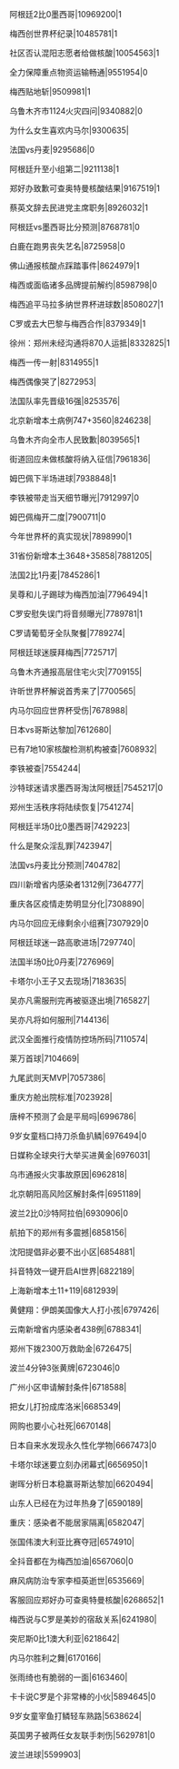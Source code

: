 阿根廷2比0墨西哥|10969200|1

梅西创世界杯纪录|10485781|1

社区否认混阳志愿者给做核酸|10054563|1

全力保障重点物资运输畅通|9551954|0

梅西贴地斩|9509981|1

乌鲁木齐市1124火灾四问|9340882|0

为什么女生喜欢内马尔|9300635|

法国vs丹麦|9295686|0

阿根廷升至小组第二|9211138|1

郑好办致歉可查奥特曼核酸结果|9167519|1

蔡英文辞去民进党主席职务|8926032|1

阿根廷vs墨西哥比分预测|8768781|0

白鹿在跑男丧失艺名|8725958|0

佛山通报核酸点踩踏事件|8624979|1

梅西或面临诸多品牌提前解约|8598798|0

梅西追平马拉多纳世界杯进球数|8508027|1

C罗或去大巴黎与梅西合作|8379349|1

徐州：郑州未经沟通将870人运抵|8332825|1

梅西一传一射|8314955|1

梅西偶像哭了|8272953|

法国队率先晋级16强|8253576|

北京新增本土病例747+3560|8246238|

乌鲁木齐向全市人民致歉|8039565|1

街道回应未做核酸将纳入征信|7961836|

姆巴佩下半场进球|7938848|1

李铁被带走当天细节曝光|7912997|0

姆巴佩梅开二度|7900711|0

今年世界杯的真实现状|7898990|1

31省份新增本土3648+35858|7881205|

法国2比1丹麦|7845286|1

吴尊和儿子踢球为梅西加油|7796494|1

C罗安慰失误门将音频曝光|7789781|1

C罗请葡萄牙全队聚餐|7789274|

阿根廷球迷膜拜梅西|7725717|

乌鲁木齐通报高层住宅火灾|7709155|

许昕世界杯解说首秀来了|7700565|

内马尔回应世界杯受伤|7678988|

日本vs哥斯达黎加|7612680|

已有7地10家核酸检测机构被查|7608932|

李铁被查|7554244|

沙特球迷请求墨西哥淘汰阿根廷|7545217|0

郑州生活秩序将陆续恢复|7541274|

阿根廷半场0比0墨西哥|7429223|

什么是聚众淫乱罪|7423947|

法国vs丹麦比分预测|7404782|

四川新增省内感染者1312例|7364777|

重庆各区疫情走势明显分化|7308890|

内马尔回应无缘剩余小组赛|7307929|0

阿根廷球迷一路高歌进场|7297740|

法国半场0比0丹麦|7276969|

卡塔尔小王子又去现场|7183635|

吴亦凡需服刑完再被驱逐出境|7165827|

吴亦凡将如何服刑|7144136|

武汉全面推行疫情防控场所码|7110574|

莱万首球|7104669|

九尾武则天MVP|7057386|

重庆方舱出院标准|7023928|

唐梓不预测了会是平局吗|6996786|

9岁女童档口持刀杀鱼扒鳞|6976494|0

日媒称全球央行大举买进黄金|6976031|

乌市通报火灾事故原因|6962818|

北京朝阳高风险区解封条件|6951189|

波兰2比0沙特阿拉伯|6930906|0

航拍下的郑州有多震撼|6858156|

沈阳提倡非必要不出小区|6854881|

抖音特效一键开启AI世界|6822189|

上海新增本土11+119|6812939|

黄健翔：伊朗美国像大人打小孩|6797426|

云南新增省内感染者438例|6788341|

郑州下拨2300万救助金|6726475|

波兰4分钟3张黄牌|6723046|0

广州小区申请解封条件|6718588|

把女儿打扮成库洛米|6685349|

网购也要小心社死|6670148|

日本自来水发现永久性化学物|6667473|0

卡塔尔球迷要立刻办闭幕式|6656950|1

谢晖分析日本稳赢哥斯达黎加|6620494|

山东人已经在为过年热身了|6590189|

重庆：感染者不能居家隔离|6582047|

张国伟澳大利亚比赛夺冠|6574910|

全抖音都在为梅西加油|6567060|0

麻风病防治专家李桓英逝世|6535669|

客服回应郑好办可查奥特曼核酸|6268652|1

梅西说与C罗是美妙的宿敌关系|6241980|

突尼斯0比1澳大利亚|6218642|

内马尔胜利之舞|6170166|

张雨绮也有脆弱的一面|6163460|

卡卡说C罗是个非常棒的小伙|5894645|0

9岁女童宰鱼打鳞轻车熟路|5638624|

英国男子被两任女友联手刺伤|5629781|0

波兰进球|5599903|

